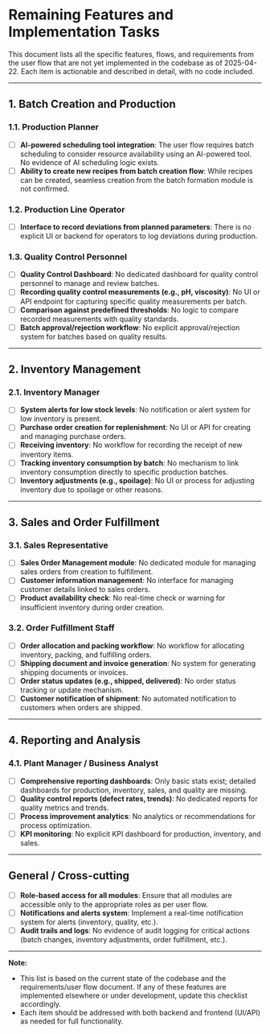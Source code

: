 # Remaining Features and Implementation Tasks

This document lists all the specific features, flows, and requirements from the user flow that are not yet implemented in the codebase as of 2025-04-22. Each item is actionable and described in detail, with no code included.

---

## 1. Batch Creation and Production
### 1.1. Production Planner
- [ ] **AI-powered scheduling tool integration**: The user flow requires batch scheduling to consider resource availability using an AI-powered tool. No evidence of AI scheduling logic exists.
- [ ] **Ability to create new recipes from batch creation flow**: While recipes can be created, seamless creation from the batch formation module is not confirmed.

### 1.2. Production Line Operator
- [ ] **Interface to record deviations from planned parameters**: There is no explicit UI or backend for operators to log deviations during production.

### 1.3. Quality Control Personnel
- [ ] **Quality Control Dashboard**: No dedicated dashboard for quality control personnel to manage and review batches.
- [ ] **Recording quality control measurements (e.g., pH, viscosity)**: No UI or API endpoint for capturing specific quality measurements per batch.
- [ ] **Comparison against predefined thresholds**: No logic to compare recorded measurements with quality standards.
- [ ] **Batch approval/rejection workflow**: No explicit approval/rejection system for batches based on quality results.

---

## 2. Inventory Management
### 2.1. Inventory Manager
- [ ] **System alerts for low stock levels**: No notification or alert system for low inventory is present.
- [ ] **Purchase order creation for replenishment**: No UI or API for creating and managing purchase orders.
- [ ] **Receiving inventory**: No workflow for recording the receipt of new inventory items.
- [ ] **Tracking inventory consumption by batch**: No mechanism to link inventory consumption directly to specific production batches.
- [ ] **Inventory adjustments (e.g., spoilage)**: No UI or process for adjusting inventory due to spoilage or other reasons.

---

## 3. Sales and Order Fulfillment
### 3.1. Sales Representative
- [ ] **Sales Order Management module**: No dedicated module for managing sales orders from creation to fulfillment.
- [ ] **Customer information management**: No interface for managing customer details linked to sales orders.
- [ ] **Product availability check**: No real-time check or warning for insufficient inventory during order creation.

### 3.2. Order Fulfillment Staff
- [ ] **Order allocation and packing workflow**: No workflow for allocating inventory, packing, and fulfilling orders.
- [ ] **Shipping document and invoice generation**: No system for generating shipping documents or invoices.
- [ ] **Order status updates (e.g., shipped, delivered)**: No order status tracking or update mechanism.
- [ ] **Customer notification of shipment**: No automated notification to customers when orders are shipped.

---

## 4. Reporting and Analysis
### 4.1. Plant Manager / Business Analyst
- [ ] **Comprehensive reporting dashboards**: Only basic stats exist; detailed dashboards for production, inventory, sales, and quality are missing.
- [ ] **Quality control reports (defect rates, trends)**: No dedicated reports for quality metrics and trends.
- [ ] **Process improvement analytics**: No analytics or recommendations for process optimization.
- [ ] **KPI monitoring**: No explicit KPI dashboard for production, inventory, and sales.

---

## General / Cross-cutting
- [ ] **Role-based access for all modules**: Ensure that all modules are accessible only to the appropriate roles as per user flow.
- [ ] **Notifications and alerts system**: Implement a real-time notification system for alerts (inventory, quality, etc.).
- [ ] **Audit trails and logs**: No evidence of audit logging for critical actions (batch changes, inventory adjustments, order fulfillment, etc.).

---

**Note:**
- This list is based on the current state of the codebase and the requirements/user flow document. If any of these features are implemented elsewhere or under development, update this checklist accordingly.
- Each item should be addressed with both backend and frontend (UI/API) as needed for full functionality.
